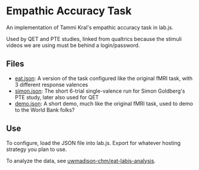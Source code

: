 # Empathic Accuracy Task

An implementation of Tammi Kral's empathic accuracy task in lab.js.

Used by QET and PTE studies, linked from qualtrics because the stimuli videos 
we are using must be behind a login/password.

## Files

* [eat.json](eat.json): A version of the task configured like the original fMRI task, with 3 different response valences
* [simon.json](simon.json): The short 6-trial single-valence run for Simon Goldberg's PTE study, later also used for QET
* [demo.json](demo.json): A short demo, much like the original fMRI task, used to demo to the World Bank folks?

## Use

To configure, load the JSON file into lab.js. Export for whatever hosting 
strategy you plan to use.

To analyze the data, see [uwmadison-chm/eat-labjs-analysis](https://github.com/uwmadison-chm/eat-labjs-analysis).

